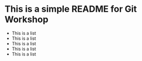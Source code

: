  # This is a simple README for Git Workshop
 - This is a list
 - This is a list
 - This is a list
  - This is a list
 - This is a list
